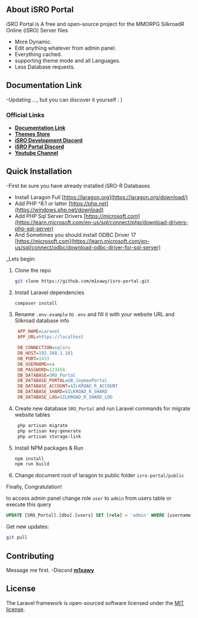 
## About iSRO Portal

iSRO Portal is A free and open-source project for the MMORPG SilkroadR Online (iSRO) Server files

- More Dynamic.
- Edit anything whatever from admin panel.
- Everything cached.
- supporting theme mode and all Languages.
- Less Database requests.

## Documentation Link

-Updating ..., but you can discover it yourself : )

### Official Links

- **[Documentation Link](#)**
- **[Themes Store](https://mix-shop.tech/)**
- **[iSRO Development Discord](https://discord.gg/HuJPdPSKA5)**
- **[iSRO Portal Discord](#)**
- **[Youtube Channel](https://www.youtube.com/@m1xawy)**

## Quick Installation

-First be sure you have already installed iSRO-R Databases
- Install Laragon Full [https://laragon.org](https://laragon.org/download/)
- Add PHP ^8.1 or latter [https://php.net](https://windows.php.net/download)
- Add PHP Sql Server Drivers [https://microsoft.com](https://learn.microsoft.com/en-us/sql/connect/php/download-drivers-php-sql-server)
- And Sometimes you should install ODBC Driver 17 [https://microsoft.com](https://learn.microsoft.com/en-us/sql/connect/odbc/download-odbc-driver-for-sql-server)

_Lets begin:
1. Clone the repo
   ```sh
   git clone https://github.com/m1xawy/isro-portal.git
   ```
2. Install Laravel dependencies
   ```sh
   composer install
   ```
3. Rename `.env.example` to `.env` and fill it with your website URL and Silkroad database info
   ```ini
    APP_NAME=Laravel
    APP_URL=https://localhost
   
    DB_CONNECTION=sqlsrv
    DB_HOST=192.168.1.101
    DB_PORT=1433
    DB_USERNAME=sa
    DB_PASSWORD=123456
    DB_DATABASE=SRO_Portal
    DB_DATABASE_PORTAL=GB_JoymaxPortal
    DB_DATABASE_ACCOUNT=SILKROAD_R_ACCOUNT
    DB_DATABASE_SHARD=SILKROAD_R_SHARD
    DB_DATABASE_LOG=SILKROAD_R_SHARD_LOG
   ```
4. Create new database `SRO_Portal` and run Laravel commands for migrate website tables
   ```sh
    php artisan migrate
    php artisan key:generate
    php artisan storage:link
   ```
5. Install NPM packages & Run
   ```sh
   npm install
   npm run build
   ```

6. Change document root of laragon to public folder `isro-portal/public`

Finally, Congratulation!

to access admin panel change role `user` to `admin` from users table or execute this query
   ```sql
   UPDATE [SRO_Portal].[dbo].[users] SET [role] = 'admin' WHERE [username] = 'mixawy'
   ```

Get new updates:
   ```sh
   git pull
   ```

## Contributing

Message me first.
-Discord **[m1xawy](https://discord.com/users/462695018751328268)**

## License

The Laravel framework is open-sourced software licensed under the [MIT license](https://opensource.org/licenses/MIT).
